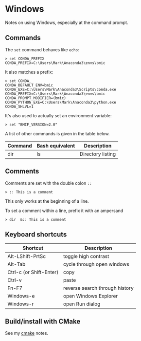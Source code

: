 # Windows

Notes on using Windows, especially at the command prompt.

## Commands

The `set` command behaves like `echo`:
```
> set CONDA_PREFIX
CONDA_PREFIX=C:\Users\Mark\Anaconda3\envs\bmic
```
It also matches a prefix:
```
> set CONDA_
CONDA_DEFAULT_ENV=bmic
CONDA_EXE=C:\Users\Mark\Anaconda3\Scripts\conda.exe
CONDA_PREFIX=C:\Users\Mark\Anaconda3\envs\bmic
CONDA_PROMPT_MODIFIER=(bmic)
CONDA_PYTHON_EXE=C:\Users\Mark\Anaconda3\python.exe
CONDA_SHLVL=1
```
It's also used to actually set an environment variable:
```
> set "BMIF_VERSION=2.0"
```


A list of other commands is given in the table below.

| Command | Bash equivalent | Description |
| ------- | --------------- | ----------- |
| dir | ls | Directory listing |

## Comments

Comments are set with the double colon `::`
```
> :: This is a comment
```

This only works at the beginning of a line.

To set a comment within a line,
prefix it with an ampersand
```
> dir  &:: This is a comment
```

## Keyboard shortcuts

| Shortcut | Description |
| -------- | ----------- |
| Alt-LShift-PrtSc | toggle high contrast |
| Alt-Tab | cycle through open windows |
| Ctrl-c (or Shift-Enter) | copy |
| Ctrl-v | paste |
| Fn-F7 | reverse search through history |
| Windows-e | open Windows Explorer |
| Windows-r | open Run dialog |



## Build/install with CMake

See my [cmake](./cmake.md) notes.
